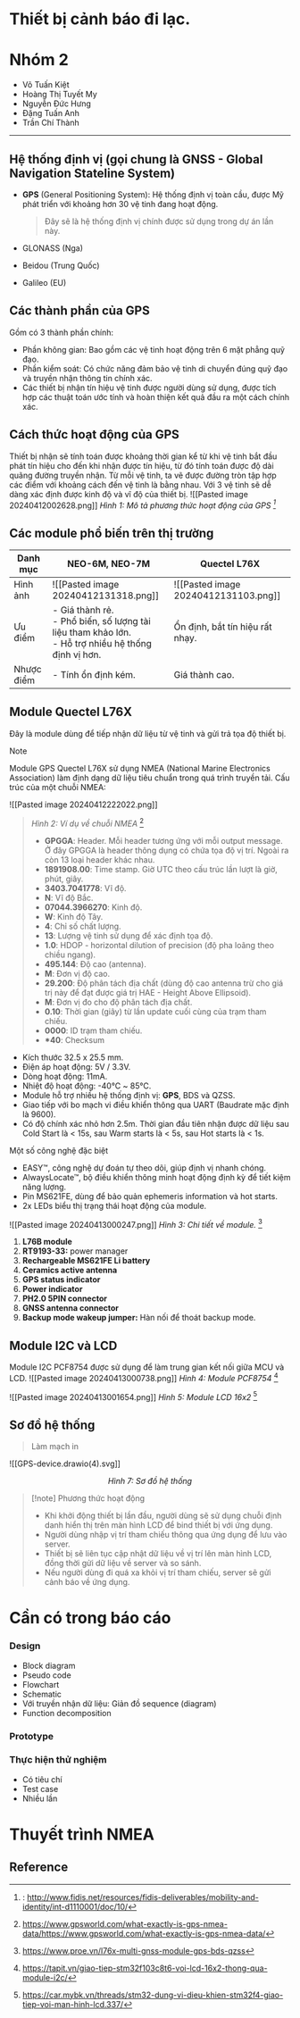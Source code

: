 # Thiết bị cảnh báo đi lạc.
# Nhóm 2
- Võ Tuấn Kiệt
- Hoàng Thị Tuyết My
- Nguyễn Đức Hưng
- Đặng Tuấn Anh
- Trần Chí Thành
---
## Hệ thống định vị (gọi chung là GNSS - Global Navigation Stateline System)
- **GPS** (General Positioning System): Hệ thống định vị toàn cầu, được Mỹ phát triển với khoảng hơn 30 vệ tinh đang hoạt động.
	> Đây sẽ là hệ thống định vị chính được sử dụng trong dự án lần này.
	
- GLONASS (Nga)
- Beidou (Trung Quốc)
- Galileo (EU)

## Các thành phần của GPS
Gồm có 3 thành phần chính:
- Phần không gian: Bao gồm các vệ tinh hoạt động trên 6 mặt phẳng quỹ đạo.
- Phần kiểm soát: Có chức năng đảm bảo vệ tinh di chuyển đúng quỹ đạo và truyền nhận thông tin chính xác.
- Các thiết bị nhận tín hiệu vệ tinh được người dùng sử dụng, được tích hợp các thuật toán ước tính và hoàn thiện kết quả đầu ra một cách chính xác.

## Cách thức hoạt động của GPS
Thiết bị nhận sẽ tính toán được khoảng thời gian kể từ khi vệ tinh bắt đầu phát tín hiệu cho đến khi nhận được tín hiệu, từ đó tính toán được độ dài quãng đường truyền nhận. 
Từ mỗi vệ tinh, ta vẽ được đường tròn tập hợp các điểm với khoảng cách đến vệ tinh là bằng nhau. Với 3 vệ tinh sẽ dễ dàng xác định được kinh độ và vĩ độ của thiết bị.
![[Pasted image 20240412002628.png]]
*Hình 1: Mô tả phương thức hoạt động của GPS [^1]*

## Các module phổ biến trên thị trường

| Danh mục   | **NEO-6M, NEO-7M**                                                                                      | **Quectel L76X**                     |
| ---------- | ------------------------------------------------------------------------------------------------------- | ------------------------------------ |
| Hình ảnh   | ![[Pasted image 20240412131318.png]]                                                                    | ![[Pasted image 20240412131103.png]] |
| Ưu điểm    | - Giá thành rẻ.<br>- Phổ biến, số lượng tài liệu tham khảo lớn.<br>- Hỗ trợ nhiều hệ thống định vị hơn. | Ổn định, bắt tín hiệu rất nhạy.      |
| Nhược điểm | - Tính ổn định kém.                                                                                     | Giá thành cao.                       |
## Module Quectel L76X
Đây là module dùng để tiếp nhận dữ liệu từ vệ tinh và gửi trả tọa độ thiết bị.
>[!note]
>Module GPS Quectel L76X sử dụng NMEA (National Marine Electronics Association) làm định dạng dữ liệu tiêu chuẩn trong quá trình truyền tải. 
Cấu trúc của một chuỗi NMEA: 
>
![[Pasted image 20240412222022.png]]
>*Hình 2: Ví dụ về chuỗi NMEA* [^2]
>- **GPGGA**: Header. Mỗi header tương ứng với mỗi output message. Ở đây GPGGA là header thông dụng có chứa tọa độ vị trí. Ngoài ra còn 13 loại header khác nhau.
>- **1891908.00**: Time stamp. Giờ UTC theo cấu trúc lần lượt là giờ, phút, giây.
>- **3403.7041778**: Vĩ độ.
>- **N**: Vĩ độ Bắc.
>- **07044.3966270**: Kinh độ.
>- **W**: Kinh độ Tây.
>- **4**: Chỉ số chất lượng.
>- **13**: Lượng vệ tinh sử dụng để xác định tọa độ.
>- **1.0**: HDOP - horizontal dilution of precision (độ pha loãng theo chiều ngang).
>- **495.144**: Độ cao (antenna).
>- **M**: Đơn vị độ cao.
>- **29.200**: Độ phân tách địa chất (dùng độ cao antenna trừ cho giá trị này để đạt được giá trị HAE - Height Above Ellipsoid).
>- **M**: Đơn vị đo cho độ phân tách địa chất.
>- **0.10**: Thời gian (giây) từ lần update cuối cùng của trạm tham chiếu.
>- **0000**: ID trạm tham chiếu.
>- **\*40**: Checksum

- Kích thước 32.5 x 25.5 mm.
- Điện áp hoạt động: 5V / 3.3V. 
- Dòng hoạt động: 11mA.
- Nhiệt độ hoạt động: -40℃ ~ 85℃.
- Module hỗ trợ nhiều hệ thống định vị: **GPS**, BDS và QZSS.
- Giao tiếp với bo mạch vi điều khiển thông qua UART (Baudrate mặc định là 9600).
- Có độ chính xác nhỏ hơn 2.5m. Thời gian đầu tiên nhận được dữ liệu sau Cold Start là < 15s, sau Warm starts là < 5s, sau Hot starts là < 1s.

Một số công nghệ đặc biệt 
- EASY™, công nghệ dự đoán tự theo dõi, giúp định vị nhanh chóng.
- AlwaysLocate™, bộ điều khiển thông minh hoạt động định kỳ để tiết kiệm năng lượng.
- Pin MS621FE, dùng để bảo quản ephemeris information và hot starts.
- 2x LEDs biểu thị trạng thái hoạt động của module.

![[Pasted image 20240413000247.png]]
*Hình 3: Chi tiết về module.* [^3]

1. **L76B module**
2. **RT9193-33:** power manager
3. **Rechargeable MS621FE Li battery**
4. **Ceramics active antenna**
5. **GPS status indicator**
6. **Power indicator**
7. **PH2.0 5PIN connector**
8. **GNSS antenna connector**
9. **Backup mode wakeup jumper:** Hàn nối để thoát backup mode.

## Module I2C và LCD
Module I2C PCF8754 được sử dụng để làm trung gian kết nối giữa MCU và LCD.
![[Pasted image 20240413000738.png]]
*Hình 4: Module PCF8754* [^4]

![[Pasted image 20240413001654.png]]
*Hình 5: Module LCD 16x2* [^5]

## Sơ đồ hệ thống
> Làm mạch in

![[GPS-device.drawio(4).svg]]
<center><em>Hình 7: Sơ đồ hệ thống</em></center>

>[!note] Phương thức hoạt động
>- Khi khởi động thiết bị lần đầu, người dùng sẽ sử dụng chuỗi định danh hiển thị trên màn hình LCD để bind thiết bị với ứng dụng.
>- Người dùng nhập vị trí tham chiếu thông qua ứng dụng để lưu vào server.
>- Thiết bị sẽ liên tục cập nhật dữ liệu về vị trí lên màn hình LCD, đồng thời gửi dữ liệu về server và so sánh.
>- Nếu người dùng đi quá xa khỏi vị trí tham chiếu, server sẽ gửi cảnh báo về ứng dụng.


# Cần có trong báo cáo
### Design
- Block diagram
- Pseudo code
- Flowchart
- Schematic
- Với truyền nhận dữ liệu: Giản đồ sequence (diagram)
- Function decomposition 
### Prototype
### Thực hiện thử nghiệm
- Có tiêu chí
- Test case
- Nhiều lần
# Thuyết trình NMEA

## Reference

[^1]:: http://www.fidis.net/resources/fidis-deliverables/mobility-and-identity/int-d1110001/doc/10/
[^2]: https://www.gpsworld.com/what-exactly-is-gps-nmea-data/https://www.gpsworld.com/what-exactly-is-gps-nmea-data/
[^3]: https://www.proe.vn/l76x-multi-gnss-module-gps-bds-qzss
[^4]: https://tapit.vn/giao-tiep-stm32f103c8t6-voi-lcd-16x2-thong-qua-module-i2c/
[^5]: https://car.mybk.vn/threads/stm32-dung-vi-dieu-khien-stm32f4-giao-tiep-voi-man-hinh-lcd.337/